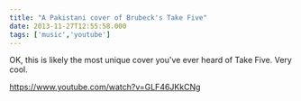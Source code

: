 ```yaml
---
title: "A Pakistani cover of Brubeck's Take Five"
date: 2013-11-27T12:55:58.000
tags: ['music','youtube']
---
```


OK, this is likely the most unique cover you've ever heard of Take Five. Very cool.

https://www.youtube.com/watch?v=GLF46JKkCNg

